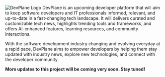 ![DevPlane Logo](https://github.com/user-attachments/assets/36608ffb-7d1d-4c2e-bc3b-936c281a6389)
DevPlane is an  upcoming developer platform that will aim to keep software developers and IT professionals informed, relevant, and up-to-date in a fast-changing tech landscape. It will delivers curated and customizable tech news, highlights trending tools and frameworks, and offers AI-enhanced features, learning resources, and community interactions.

With the software development industry changing and evolving everyday at a rapid pace, DevPlane aims to empower developers by helping them stay updated with industry news, explore new technologies, and connect with the developer community.

**More updates to this project will be coming very soon. Stay tuned!**


